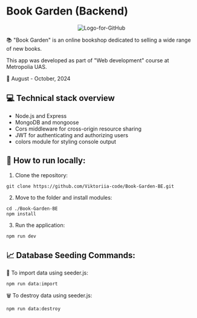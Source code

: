 # Book Garden (Backend)

<p align="center">
  <img src="https://github.com/user-attachments/assets/96c7e321-7db7-4b11-8797-f6f41499e954" alt="Logo-for-GitHub">
</p>

:books: "Book Garden" is an online bookshop dedicated to selling a wide range of new books.

This app was developed as part of "Web development" course at Metropolia UAS.

📅 August - October, 2024

## :computer: Technical stack overview
- Node.js and Express
- MongoDB and mongoose
- Cors middleware for cross-origin resource sharing
- JWT for authenticating and authorizing users
- colors module for styling console output

## 🔧 How to run locally:

1) Clone the repository:
```
git clone https://github.com/Viktoriia-code/Book-Garden-BE.git
```

2) Move to the folder and install modules:
```
cd ./Book-Garden-BE
npm install
```

3) Run the application:
```
npm run dev
```

## :chart_with_upwards_trend: Database Seeding Commands:

:floppy_disk: To import data using seeder.js:
```
npm run data:import
```

🗑️ To destroy data using seeder.js:
```
npm run data:destroy
```
